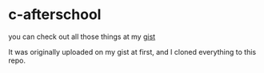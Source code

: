 # c-afterschool
you can check out all those things at my [gist](https://gist.github.com/krevony)

It was originally uploaded on my gist at first, and I cloned everything to this repo.
